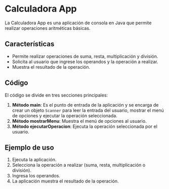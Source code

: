 # Calculadora App

La Calculadora App es una aplicación de consola en Java que permite realizar operaciones aritméticas básicas.

## Características

*   Permite realizar operaciones de suma, resta, multiplicación y división.
*   Solicita al usuario que ingrese los operandos y la operación a realizar.
*   Muestra el resultado de la operación.

## Código

El código se divide en tres secciones principales:

1.  **Método main**: Es el punto de entrada de la aplicación y se encarga de crear un objeto `Scanner` para leer la entrada del usuario, mostrar el menú de opciones y ejecutar la operación seleccionada.
2.  **Método mostrarMenu**: Muestra el menú de opciones al usuario.
3.  **Método ejecutarOperacion**: Ejecuta la operación seleccionada por el usuario.

## Ejemplo de uso

1.  Ejecuta la aplicación.
2.  Selecciona la operación a realizar (suma, resta, multiplicación o división).
3.  Ingresa los operandos.
4.  La aplicación muestra el resultado de la operación.